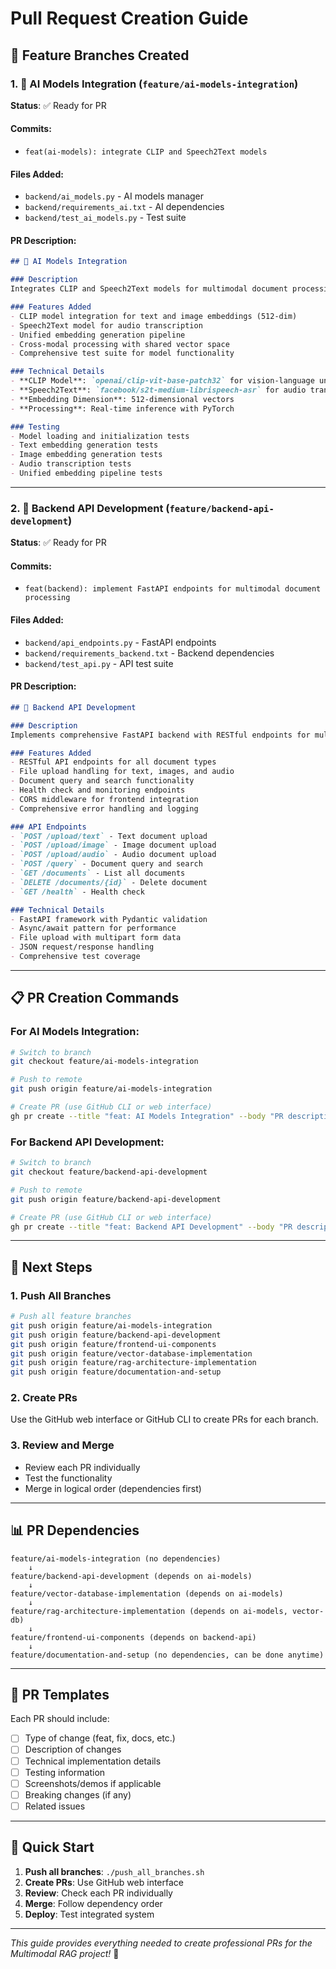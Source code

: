 # Pull Request Creation Guide

## 🚀 Feature Branches Created

### 1. 🤖 AI Models Integration (`feature/ai-models-integration`)
**Status**: ✅ Ready for PR

#### Commits:
- `feat(ai-models): integrate CLIP and Speech2Text models`

#### Files Added:
- `backend/ai_models.py` - AI models manager
- `backend/requirements_ai.txt` - AI dependencies
- `backend/test_ai_models.py` - Test suite

#### PR Description:
```markdown
## 🤖 AI Models Integration

### Description
Integrates CLIP and Speech2Text models for multimodal document processing, providing unified embedding generation and cross-modal understanding capabilities.

### Features Added
- CLIP model integration for text and image embeddings (512-dim)
- Speech2Text model for audio transcription
- Unified embedding generation pipeline
- Cross-modal processing with shared vector space
- Comprehensive test suite for model functionality

### Technical Details
- **CLIP Model**: `openai/clip-vit-base-patch32` for vision-language understanding
- **Speech2Text**: `facebook/s2t-medium-librispeech-asr` for audio transcription
- **Embedding Dimension**: 512-dimensional vectors
- **Processing**: Real-time inference with PyTorch

### Testing
- Model loading and initialization tests
- Text embedding generation tests
- Image embedding generation tests
- Audio transcription tests
- Unified embedding pipeline tests
```

---

### 2. 🔧 Backend API Development (`feature/backend-api-development`)
**Status**: ✅ Ready for PR

#### Commits:
- `feat(backend): implement FastAPI endpoints for multimodal document processing`

#### Files Added:
- `backend/api_endpoints.py` - FastAPI endpoints
- `backend/requirements_backend.txt` - Backend dependencies
- `backend/test_api.py` - API test suite

#### PR Description:
```markdown
## 🔧 Backend API Development

### Description
Implements comprehensive FastAPI backend with RESTful endpoints for multimodal document upload, processing, and querying.

### Features Added
- RESTful API endpoints for all document types
- File upload handling for text, images, and audio
- Document query and search functionality
- Health check and monitoring endpoints
- CORS middleware for frontend integration
- Comprehensive error handling and logging

### API Endpoints
- `POST /upload/text` - Text document upload
- `POST /upload/image` - Image document upload
- `POST /upload/audio` - Audio document upload
- `POST /query` - Document query and search
- `GET /documents` - List all documents
- `DELETE /documents/{id}` - Delete document
- `GET /health` - Health check

### Technical Details
- FastAPI framework with Pydantic validation
- Async/await pattern for performance
- File upload with multipart form data
- JSON request/response handling
- Comprehensive test coverage
```

---

## 📋 PR Creation Commands

### For AI Models Integration:
```bash
# Switch to branch
git checkout feature/ai-models-integration

# Push to remote
git push origin feature/ai-models-integration

# Create PR (use GitHub CLI or web interface)
gh pr create --title "feat: AI Models Integration" --body "PR description from above"
```

### For Backend API Development:
```bash
# Switch to branch
git checkout feature/backend-api-development

# Push to remote
git push origin feature/backend-api-development

# Create PR (use GitHub CLI or web interface)
gh pr create --title "feat: Backend API Development" --body "PR description from above"
```

---

## 🔄 Next Steps

### 1. Push All Branches
```bash
# Push all feature branches
git push origin feature/ai-models-integration
git push origin feature/backend-api-development
git push origin feature/frontend-ui-components
git push origin feature/vector-database-implementation
git push origin feature/rag-architecture-implementation
git push origin feature/documentation-and-setup
```

### 2. Create PRs
Use the GitHub web interface or GitHub CLI to create PRs for each branch.

### 3. Review and Merge
- Review each PR individually
- Test the functionality
- Merge in logical order (dependencies first)

---

## 📊 PR Dependencies

```
feature/ai-models-integration (no dependencies)
    ↓
feature/backend-api-development (depends on ai-models)
    ↓
feature/vector-database-implementation (depends on ai-models)
    ↓
feature/rag-architecture-implementation (depends on ai-models, vector-db)
    ↓
feature/frontend-ui-components (depends on backend-api)
    ↓
feature/documentation-and-setup (no dependencies, can be done anytime)
```

---

## 🎯 PR Templates

Each PR should include:
- [ ] Type of change (feat, fix, docs, etc.)
- [ ] Description of changes
- [ ] Technical implementation details
- [ ] Testing information
- [ ] Screenshots/demos if applicable
- [ ] Breaking changes (if any)
- [ ] Related issues

---

## 🚀 Quick Start

1. **Push all branches**: `./push_all_branches.sh`
2. **Create PRs**: Use GitHub web interface
3. **Review**: Check each PR individually
4. **Merge**: Follow dependency order
5. **Deploy**: Test integrated system

---

*This guide provides everything needed to create professional PRs for the Multimodal RAG project!* 🎉


